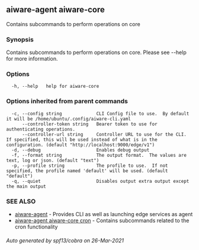 ## aiware-agent aiware-core

Contains subcommands to perform operations on core

### Synopsis

Contains subcommands to perform operations on core.  Please see --help for more information.

### Options

```
  -h, --help   help for aiware-core
```

### Options inherited from parent commands

```
  -c, --config string             CLI Config file to use.  By default it will be /home/ubuntu/.config/aiware-cli.yaml
      --controller-token string   Bearer token to use for authenticating operations.
      --controller-url string     Controller URL to use for the CLI.  If specified, this will be used instead of what is in the configuration. (default "http://localhost:9000/edge/v1")
  -d, --debug                     Enables debug output
  -f, --format string             The output format.  The values are text, log or json. (default "text")
  -p, --profile string            The profile to use.  If not specified, the profile named 'default' will be used. (default "default")
  -q, --quiet                     Disables output extra output except the main output
```

### SEE ALSO

* [aiware-agent](/cli/aiware-agent.md)	 - Provides CLI as well as launching edge services as agent
* [aiware-agent aiware-core cron](/cli/aiware-agent_aiware-core_cron.md)	 - Contains subcommands related to the cron functionality

###### Auto generated by spf13/cobra on 26-Mar-2021
